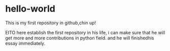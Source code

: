 # hello-world
This is my first repository in github,chin up!

EITO here establish the first repository in his life, i can make sure that he will get more and more contributions in python field.
and he will finishedhis essay immediately.
